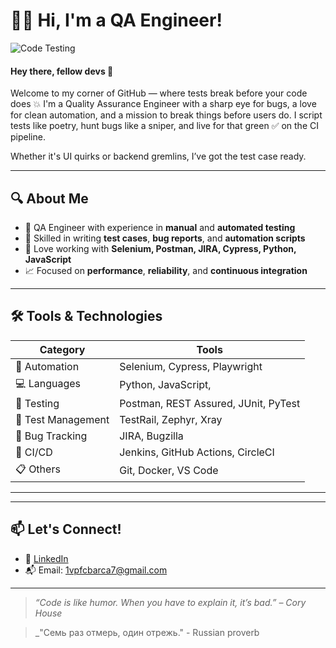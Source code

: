 # 👩‍💻 Hi, I'm a QA Engineer!

![Code Testing](https://media.giphy.com/media/qgQUggAC3Pfv687qPC/giphy.gif)

#### Hey there, fellow devs 👾
Welcome to my corner of GitHub — where tests break before your code does 💥
I'm a Quality Assurance Engineer with a sharp eye for bugs, a love for clean automation, and a mission to break things before users do.
I script tests like poetry, hunt bugs like a sniper, and live for that green ✅ on the CI pipeline.

Whether it's UI quirks or backend gremlins, I’ve got the test case ready.

---

## 🔍 About Me

- 💼 QA Engineer with experience in **manual** and **automated testing**
- 🧪 Skilled in writing **test cases**, **bug reports**, and **automation scripts**
- 🔧 Love working with **Selenium, Postman, JIRA, Cypress, Python, JavaScript**
- 📈 Focused on **performance**, **reliability**, and **continuous integration**

---

## 🛠️ Tools & Technologies

| Category | Tools |
|---------|-------|
| 🧰 Automation | Selenium, Cypress, Playwright |
| 💻 Languages | Python, JavaScript, | HTML | CSS
| 🧪 Testing | Postman, REST Assured, JUnit, PyTest |
| 🧠 Test Management | TestRail, Zephyr, Xray |
| 🐞 Bug Tracking | JIRA, Bugzilla |
| 🚀 CI/CD | Jenkins, GitHub Actions, CircleCI |
| 📋 Others | Git, Docker, VS Code |

---



---

## 📫 Let's Connect!

- 💼 [LinkedIn](https://www.linkedin.com/in/viktp/)
- 📬 Email: 1vpfcbarca7@gmail.com

---

> _“Code is like humor. When you have to explain it, it’s bad.” – Cory House_

> _"Семь раз отмерь, один отрежь." - Russian proverb
